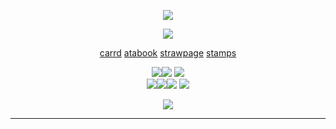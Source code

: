 

<p align="center">
<img src="https://64.media.tumblr.com/9fd58a223da5e52b91d47881cf65c269/c3f2bfed2dca505a-71/s1280x1920/8d02d53e1c85f858ce0e5168c3b2efd7fbeff53c.pnj"/>
</p>

<p align="center">
<img src="https://files.catbox.moe/bf7nok.png"
"/>
</p>
<div align="center">
  
</p>

<div align="center">
  
[carrd](https://cursed-speech.carrd.co) [atabook](https://starpkmn.atabook.org) [strawpage](https://starpkmn.straw.page) [stamps](https://github.com/m4inecoons/bobtail/blob/main/README.md)


![](https://64.media.tumblr.com/876b0724a4b1981926a7ee492bea26ea/8c49db604b0f3002-c2/s100x200/5206ef4fed572577630e88409c3b236a0fead767.gifv)![](https://64.media.tumblr.com/a306775b3f4f48fbebd86ddd73f82db7/509dca664f2eb5e4-8d/s250x400/3cd4760590484142a53390d51a3942bc230a79e4.gifv) ![](https://64.media.tumblr.com/2a9f66bdeaee6005ec867d9d1452bf33/509dca664f2eb5e4-ad/s100x200/40ac8fd7122f8272e2ce88c59c2e0fea60be2cab.png)  <br> ![](https://gifcity.carrd.co/assets/images/gallery60/243501eb.gif?v=b2f08ae6)![](https://64.media.tumblr.com/f5fef25acda1bb86042339a90bd5cc9a/509dca664f2eb5e4-3c/s100x200/278163902e96a3baf6ff9db097677f9a5285aa77.gifv)![](https://64.media.tumblr.com/4f1c45ed7264be970a5d0ca432f87feb/57afcf8767df6163-b2/s100x200/2fbe2c1084700f0ebc9f2e42f55aac2449994dac.gifv) ![](https://64.media.tumblr.com/4edba2d9d105f7afae27739cf85a54fc/6f072ea04e7b6c72-f5/s250x400/73e0528fcc53407df608fe5137206e35e7458060.gifv)


![](https://komarev.com/ghpvc/?username=starpkmn&color=393939&style=flat-square&label=ꔫ)

***
